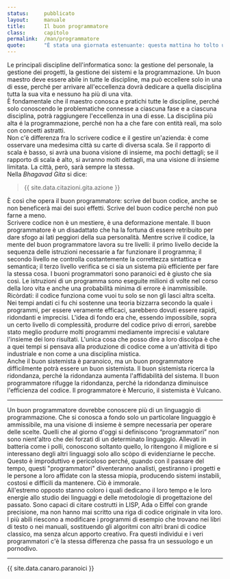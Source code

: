 ```yaml
---
status:     pubblicato
layout:     manuale
title:      Il buon programmatore
class:      capitolo
permalink:  /man/programmatore
quote:      "È stata una giornata estenuante: questa mattina ho tolto una virgola dal mio codice e stasera ce l'ho rimessa"
---
```


Le principali discipline dell'informatica sono: la gestione del personale, la gestione dei progetti, la gestione dei sistemi e la programmazione.
Un buon maestro deve essere abile in tutte le discipline, ma può eccellere solo in una di esse, perché per arrivare all'eccellenza dovrà dedicare a quella disciplina tutta la sua vita e nessuno ha più di una vita.  
È fondamentale che il maestro conosca e pratichi tutte le discipline, perché solo conoscendo le problematiche connesse a ciascuna fase e a ciascuna disciplina, potrà raggiungere l'eccellenza in una di esse.
La disciplina più alta é la programmazione, perché non ha a che fare con entità reali, ma solo con concetti astratti.  
Non c'è differenza fra lo scrivere codice e il gestire un'azienda: è come osservare una medesima città su carte di diversa scala.
Se il rapporto di scala è basso, si avrà una buona visione di insieme, ma pochi dettagli; se il rapporto di scala è alto, si avranno molti dettagli, ma una visione di insieme limitata. 
La città, però, sarà sempre la stessa.  
Nella *Bhagavad Gita* si dice:

> {{ site.data.citazioni.gita.azione }}<a id="azione" href="/man/note#azione" class="nota"></a>

È così che opera il buon programmatore: scrive del buon codice, anche se non beneficerà mai dei suoi effetti. Scrive del buon codice perché non può farne a meno.  
Scrivere codice non è un mestiere, è una deformazione mentale.
Il <span id="buon-programmatore">buon programmatore</span> è un disadattato che ha la fortuna di essere retribuito per dare sfogo ai lati peggiori della sua personalità.
Mentre scrive il codice, la mente del buon programmatore lavora su tre livelli: il primo livello decide la sequenza delle istruzioni necessarie a far funzionare il programma; il secondo livello ne controlla costantemente la correttezza sintattica e semantica; il terzo livello verifica se ci sia un sistema più efficiente per fare la stessa cosa.
I buoni programmatori sono paranoici ed è giusto che sia così.
Le istruzioni di un programma sono eseguite milioni di volte nel corso
della loro vita e anche una probabilità minima di errore è
inammissibile.
Ricòrdati: il codice funziona come vuoi tu solo se non gli lasci altra scelta.  
Nei tempi andati ci fu chi sostenne una teoria bizzarra secondo la quale i programmi, per essere veramente efficaci, sarebbero dovuti essere rapidi, ridondanti e imprecisi.
L'idea di fondo era che, essendo impossibile, sopra un certo livello di complessità, produrre del codice privo di errori, sarebbe stato meglio produrre molti programmi mediamente imprecisi e valutare l'insieme dei loro risultati.
L'unica cosa che posso dire a loro discolpa è che a quei tempi si pensava alla produzione di codice come a un'attività di tipo industriale e non come a una disciplina mistica.  
Anche il buon sistemista è paranoico, ma un buon programmatore difficilmente potrà essere un buon sistemista.
Il buon sistemista ricerca la ridondanza, perché la ridondanza aumenta l'affidabilità del sistema.
Il buon programmatore rifugge la ridondanza, perché la ridondanza diminuisce l'efficienza del codice.
Il programmatore è Mercurio, il sistemista è Vulcano.

---

Un buon programmatore dovrebbe conoscere più di un linguaggio di programmazione.
Che si conosca a fondo solo un particolare linguaggio è ammissibile, ma una visione di insieme è sempre necessaria per operare delle scelte.
Quelli che al giorno d'oggi si definiscono “programmatori” non sono nient'altro che dei forzati di un determinato linguaggio.
Allevati in batteria come i polli, conoscono soltanto quello, lo ritengono il migliore e si interessano degli altri linguaggi solo allo scòpo di evidenziarne le pecche.
Questo è improduttivo e pericoloso perché, quando con il passare del tempo, questi "programmatori" diventeranno analisti, gestiranno i progetti e le persone a loro affidate con la stessa miopia, producendo sistemi instabili, costosi e difficili da mantenere.
Ciò è immorale.  
All'estremo opposto stanno coloro i quali dedicano il loro tempo e le loro energie allo studio dei linguaggi e delle metodologie di progettazione del passato.
Sono capaci di citare costrutti in LISP, Ada o Eiffel con grande precisione, ma non hanno mai scritto una riga di codice originale in vita loro.
I più abili riescono a modificare i programmi di esempio che trovano nei libri di testo o nei manuali, sostituendo gli algoritmi con altri brani di codice classico, ma senza alcun apporto creativo.
Fra questi individui e i veri programmatori c'è la stessa differenza che passa fra un sessuologo e un pornodivo.

<hr id="dottrina">

{{ site.data.canaro.paranoici }} 

<!--
    @todo applicare le categorie caratteriali aristoteliche al SW.
    (cfr. Etica Nicomachea)
-->
